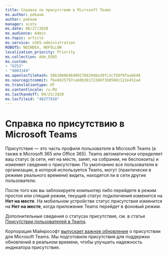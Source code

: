 ```yaml
---
title: Справка по присутствию в Microsoft Teams
ms.author: pebaum
author: pebaum
manager: scotv
ms.date: 08/27/2020
ms.audience: Admin
ms.topic: article
ms.service: o365-administration
ROBOTS: NOINDEX, NOFOLLOW
localization_priority: Priority
ms.collection: Adm_O365
ms.custom:
- "6253"
- "9003349"
ms.openlocfilehash: 50b1060b46d09276629d8a30fc3c750f9faab648
ms.sourcegitcommit: fbe6925797cab0b38172386f1b059dc122e452a4
ms.translationtype: HT
ms.contentlocale: ru-RU
ms.lasthandoff: 09/25/2020
ms.locfileid: "48277918"
---
```

# <a name="help-with-presence-in-microsoft-teams"></a>Справка по присутствию в Microsoft Teams

Присутствие — это часть профиля пользователя в Microsoft Teams (а также в Microsoft 365 или Office 365). Teams автоматически определяет ваш статус (в сети, нет на месте, занят, на собрании, не беспокоить) и изменяет сведения о присутствии. По умолчанию все пользователи в организации, в которой используется Teams, могут (практически в режиме реального времени) видеть, находятся ли в сети другие пользователи.

После того как вы заблокируете компьютер либо перейдете в режим простоя или спящий режим, текущий статус подключения изменится на **Нет на месте**. На мобильном устройстве статус присутствия изменится на **Нет на месте**, когда приложение Teams перейдет в фоновый режим.

Дополнительные сведения о статусах присутствия, см. в статье [Присутствии пользователей в Teams](https://docs.microsoft.com/microsoftteams/presence-admins).

Корпорация Майкрософт [выпускает важное обновление](https://www.microsoft.com/microsoft-365/roadmap?filters=Microsoft%20Teams&searchterms=presence) о присутствии для Microsoft Teams. Мы подготовили присутствия для поддержки обновлений в реальном времени, чтобы улучшить надежность индикатора присутствия.
